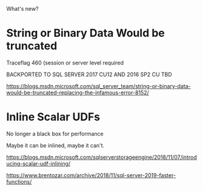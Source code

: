 What's new?



# String or Binary Data Would be truncated

Traceflag 460 (session or server level required

BACKPORTED TO SQL SERVER 2017 CU12 AND 2016 SP2 CU TBD

https://blogs.msdn.microsoft.com/sql_server_team/string-or-binary-data-would-be-truncated-replacing-the-infamous-error-8152/



# Inline Scalar UDFs

No longer a black box for performance

Maybe it can be inlined, maybe it can't.

https://blogs.msdn.microsoft.com/sqlserverstorageengine/2018/11/07/introducing-scalar-udf-inlining/

https://www.brentozar.com/archive/2018/11/sql-server-2019-faster-functions/